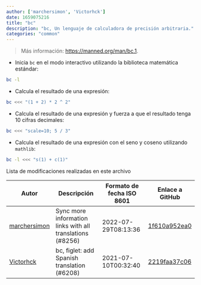 ```yaml
---
author: ['marchersimon', 'Victorhck']
date: 1659075216
title: "bc"
description: "bc, Un lenguaje de calculadora de precisión arbitraria."
categories: "common"
---
```

> Más información: <https://manned.org/man/bc.1>.

- Inicia `bc` en el modo interactivo utilizando la biblioteca matemática estándar:

```bash
bc -l
```

- Calcula el resultado de una expresión:

```bash
bc <<< "(1 + 2) * 2 ^ 2"
```

- Calcula el resultado de una expresión y fuerza a que el resultado tenga 10 cifras decimales:

```bash
bc <<< "scale=10; 5 / 3"
```

- Calcula el resultado de una expresión con el seno y coseno utilizando `mathlib`:

```bash
bc -l <<< "s(1) + c(1)"
```
Lista de modificaciones realizadas en este archivo


Autor | Descripción | Formato de fecha ISO 8601 | Enlace a GitHub
------|-----|-----|-----
[marchersimon](mailto:50295997+marchersimon@users.noreply.github.com) | Sync more information links with all translations (#8256) | 2022-07-29T08:13:36 | [1f610a952ea0](https://github.com/tldr-pages/tldr/commit/1f610a952ea0d53e0a1bdbd1246ef81f24db2f3f)
[Victorhck](mailto:victorhck@mailbox.org) | bc, figlet: add Spanish translation (#6208) | 2021-07-10T00:32:40 | [2219faa37c06](https://github.com/tldr-pages/tldr/commit/2219faa37c062ec1772cf79720c8dc6cdaa12726)


